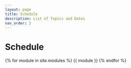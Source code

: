 ```yaml
---
layout: page
title: Schedule
description: List of Topics and Dates
nav_order: 2
---
```


# Schedule

{% for module in site.modules %}
{{ module }}
{% endfor %}
